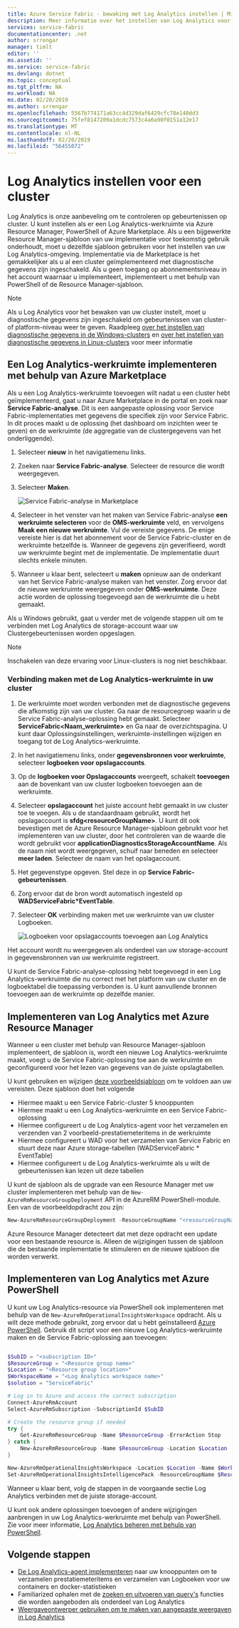 ```yaml
---
title: Azure Service Fabric - bewaking met Log Analytics instellen | Microsoft Docs
description: Meer informatie over het instellen van Log Analytics voor het visualiseren en analyseren van gebeurtenissen voor het bewaken van uw Azure Service Fabric-clusters.
services: service-fabric
documentationcenter: .net
author: srrengar
manager: timlt
editor: ''
ms.assetid: ''
ms.service: service-fabric
ms.devlang: dotnet
ms.topic: conceptual
ms.tgt_pltfrm: NA
ms.workload: NA
ms.date: 02/20/2019
ms.author: srrengar
ms.openlocfilehash: 5567b774171a63cc4d329daf6429cfc78e140dd3
ms.sourcegitcommit: 75fef8147209a1dcdc7573c4a6a90f0151a12e17
ms.translationtype: MT
ms.contentlocale: nl-NL
ms.lasthandoff: 02/20/2019
ms.locfileid: "56455072"
---
```

# <a name="set-up-log-analytics-for-a-cluster"></a>Log Analytics instellen voor een cluster

Log Analytics is onze aanbeveling om te controleren op gebeurtenissen op cluster. U kunt instellen als er een Log Analytics-werkruimte via Azure Resource Manager, PowerShell of Azure Marketplace. Als u een bijgewerkte Resource Manager-sjabloon van uw implementatie voor toekomstig gebruik onderhoudt, moet u dezelfde sjabloon gebruiken voor het instellen van uw Log Analytics-omgeving. Implementatie via de Marketplace is het gemakkelijker als u al een cluster geïmplementeerd met diagnostische gegevens zijn ingeschakeld. Als u geen toegang op abonnementsniveau in het account waarnaar u implementeert, implementeert u met behulp van PowerShell of de Resource Manager-sjabloon.

> [!NOTE]
> Als u Log Analytics voor het bewaken van uw cluster instelt, moet u diagnostische gegevens zijn ingeschakeld om gebeurtenissen van cluster- of platform-niveau weer te geven. Raadpleeg [over het instellen van diagnostische gegevens in de Windows-clusters](service-fabric-diagnostics-event-aggregation-wad.md) en [over het instellen van diagnostische gegevens in Linux-clusters](service-fabric-diagnostics-event-aggregation-lad.md) voor meer informatie

## <a name="deploy-a-log-analytics-workspace-by-using-azure-marketplace"></a>Een Log Analytics-werkruimte implementeren met behulp van Azure Marketplace

Als u een Log Analytics-werkruimte toevoegen wilt nadat u een cluster hebt geïmplementeerd, gaat u naar Azure Marketplace in de portal en zoek naar **Service Fabric-analyse**. Dit is een aangepaste oplossing voor Service Fabric-implementaties met gegevens die specifiek zijn voor Service Fabric. In dit proces maakt u de oplossing (het dashboard om inzichten weer te geven) en de werkruimte (de aggregatie van de clustergegevens van het onderliggende).

1. Selecteer **nieuw** in het navigatiemenu links. 

2. Zoeken naar **Service Fabric-analyse**. Selecteer de resource die wordt weergegeven.

3. Selecteer **Maken**.

    ![Service Fabric-analyse in Marketplace](media/service-fabric-diagnostics-event-analysis-oms/service-fabric-analytics.png)

4. Selecteer in het venster van het maken van Service Fabric-analyse **een werkruimte selecteren** voor de **OMS-werkruimte** veld, en vervolgens **Maak een nieuwe werkruimte**. Vul de vereiste gegevens. De enige vereiste hier is dat het abonnement voor de Service Fabric-cluster en de werkruimte hetzelfde is. Wanneer de gegevens zijn geverifieerd, wordt uw werkruimte begint met de implementatie. De implementatie duurt slechts enkele minuten.

5. Wanneer u klaar bent, selecteert u **maken** opnieuw aan de onderkant van het Service Fabric-analyse maken van het venster. Zorg ervoor dat de nieuwe werkruimte weergegeven onder **OMS-werkruimte**. Deze actie worden de oplossing toegevoegd aan de werkruimte die u hebt gemaakt.

Als u Windows gebruikt, gaat u verder met de volgende stappen uit om te verbinden met Log Analytics de storage-account waar uw Clustergebeurtenissen worden opgeslagen. 

>[!NOTE]
>Inschakelen van deze ervaring voor Linux-clusters is nog niet beschikbaar. 

### <a name="connect-the-log-analytics-workspace-to-your-cluster"></a>Verbinding maken met de Log Analytics-werkruimte in uw cluster 

1. De werkruimte moet worden verbonden met de diagnostische gegevens die afkomstig zijn van uw cluster. Ga naar de resourcegroep waarin u de Service Fabric-analyse-oplossing hebt gemaakt. Selecteer **ServiceFabric\<Naam_werkruimte\>**  en Ga naar de overzichtspagina. U kunt daar Oplossingsinstellingen, werkruimte-instellingen wijzigen en toegang tot de Log Analytics-werkruimte.

2. In het navigatiemenu links, onder **gegevensbronnen voor werkruimte**, selecteer **logboeken voor opslagaccounts**.

3. Op de **logboeken voor Opslagaccounts** weergeeft, schakelt **toevoegen** aan de bovenkant van uw cluster logboeken toevoegen aan de werkruimte.

4. Selecteer **opslagaccount** het juiste account hebt gemaakt in uw cluster toe te voegen. Als u de standaardnaam gebruikt, wordt het opslagaccount is **sfdg\<resourceGroupName\>**. U kunt dit ook bevestigen met de Azure Resource Manager-sjabloon gebruikt voor het implementeren van uw cluster, door het controleren van de waarde die wordt gebruikt voor **applicationDiagnosticsStorageAccountName**. Als de naam niet wordt weergegeven, schuif naar beneden en selecteer **meer laden**. Selecteer de naam van het opslagaccount.

5. Het gegevenstype opgeven. Stel deze in op **Service Fabric-gebeurtenissen**.

6. Zorg ervoor dat de bron wordt automatisch ingesteld op **WADServiceFabric\*EventTable**.

7. Selecteer **OK** verbinding maken met uw werkruimte van uw cluster Logboeken.

    ![Logboeken voor opslagaccounts toevoegen aan Log Analytics](media/service-fabric-diagnostics-event-analysis-oms/add-storage-account.png)

Het account wordt nu weergegeven als onderdeel van uw storage-account in gegevensbronnen van uw werkruimte registreert.

U kunt de Service Fabric-analyse-oplossing hebt toegevoegd in een Log Analytics-werkruimte die nu correct met het platform van uw cluster en de logboektabel die toepassing verbonden is. U kunt aanvullende bronnen toevoegen aan de werkruimte op dezelfde manier.


## <a name="deploy-log-analytics-with-azure-resource-manager"></a>Implementeren van Log Analytics met Azure Resource Manager

Wanneer u een cluster met behulp van Resource Manager-sjabloon implementeert, de sjabloon is, wordt een nieuwe Log Analytics-werkruimte maakt, voegt u de Service Fabric-oplossing toe aan de werkruimte en geconfigureerd voor het lezen van gegevens van de juiste opslagtabellen.

U kunt gebruiken en wijzigen [deze voorbeeldsjabloon](https://github.com/Azure-Samples/service-fabric-cluster-templates/tree/master/5-VM-Windows-OMS-UnSecure) om te voldoen aan uw vereisten. Deze sjabloon doet het volgende

* Hiermee maakt u een Service Fabric-cluster 5 knooppunten
* Hiermee maakt u een Log Analytics-werkruimte en een Service Fabric-oplossing
* Hiermee configureert u de Log Analytics-agent voor het verzamelen en verzenden van 2 voorbeeld-prestatiemeteritems in de werkruimte
* Hiermee configureert u WAD voor het verzamelen van Service Fabric en stuurt deze naar Azure storage-tabellen (WADServiceFabric * EventTable)
* Hiermee configureert u de Log Analytics-werkruimte als u wilt de gebeurtenissen kan lezen uit deze tabellen


U kunt de sjabloon als de upgrade van een Resource Manager met uw cluster implementeren met behulp van de `New-AzureRmResourceGroupDeployment` API in de AzureRM PowerShell-module. Een van de voorbeeldopdracht zou zijn:

```powershell
New-AzureRmResourceGroupDeployment -ResourceGroupName "<resourceGroupName>" -TemplateFile "<templatefile>.json" 
``` 

Azure Resource Manager detecteert dat met deze opdracht een update voor een bestaande resource is. Alleen de wijzigingen tussen de sjabloon die de bestaande implementatie te stimuleren en de nieuwe sjabloon die worden verwerkt.

## <a name="deploy-log-analytics-with-azure-powershell"></a>Implementeren van Log Analytics met Azure PowerShell

U kunt uw Log Analytics-resource via PowerShell ook implementeren met behulp van de `New-AzureRmOperationalInsightsWorkspace` opdracht. Als u wilt deze methode gebruikt, zorg ervoor dat u hebt geïnstalleerd [Azure PowerShell](https://docs.microsoft.com/powershell/azure/azurerm/install-azurerm-ps?view=azurermps-5.1.1). Gebruik dit script voor een nieuwe Log Analytics-werkruimte maken en de Service Fabric-oplossing aan toevoegen: 

```PowerShell

$SubID = "<subscription ID>"
$ResourceGroup = "<Resource group name>"
$Location = "<Resource group location>"
$WorkspaceName = "<Log Analytics workspace name>"
$solution = "ServiceFabric"

# Log in to Azure and access the correct subscription
Connect-AzureRmAccount
Select-AzureRmSubscription -SubscriptionId $SubID 

# Create the resource group if needed
try {
    Get-AzureRmResourceGroup -Name $ResourceGroup -ErrorAction Stop
} catch {
    New-AzureRmResourceGroup -Name $ResourceGroup -Location $Location
}

New-AzureRmOperationalInsightsWorkspace -Location $Location -Name $WorkspaceName -Sku Standard -ResourceGroupName $ResourceGroup
Set-AzureRmOperationalInsightsIntelligencePack -ResourceGroupName $ResourceGroup -WorkspaceName $WorkspaceName -IntelligencePackName $solution -Enabled $true

```

Wanneer u klaar bent, volg de stappen in de voorgaande sectie Log Analytics verbinden met de juiste storage-account.

U kunt ook andere oplossingen toevoegen of andere wijzigingen aanbrengen in uw Log Analytics-werkruimte met behulp van PowerShell. Zie voor meer informatie, [Log Analytics beheren met behulp van PowerShell](../azure-monitor/platform/powershell-workspace-configuration.md).

## <a name="next-steps"></a>Volgende stappen
* [De Log Analytics-agent implementeren](service-fabric-diagnostics-oms-agent.md) naar uw knooppunten om te verzamelen prestatiemeteritems en verzamelen van Logboeken voor uw containers en docker-statistieken
* Familiarized ophalen met de [zoeken en uitvoeren van query's](../log-analytics/log-analytics-log-searches.md) functies die worden aangeboden als onderdeel van Log Analytics
* [Weergaveontwerper gebruiken om te maken van aangepaste weergaven in Log Analytics](../azure-monitor/platform/view-designer.md)
